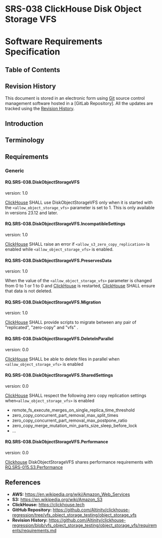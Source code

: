 # SRS-038 ClickHouse Disk Object Storage VFS
# Software Requirements Specification

## Table of Contents

## Revision History

This document is stored in an electronic form using [Git] source control
management software hosted in a [GitLab Repository]. All the updates are tracked
using the [Revision History].

## Introduction

## Terminology

## Requirements

### Generic

#### RQ.SRS-038.DiskObjectStorageVFS
version: 1.0

[ClickHouse] SHALL use DiskObjectStorageVFS only when it is started with the `<allow_object_storage_vfs>` parameter is set to 1. This is only available in versions 23.12 and later.

#### RQ.SRS-038.DiskObjectStorageVFS.IncompatibleSettings
version: 1.0

[ClickHouse] SHALL raise an error if `<allow_s3_zero_copy_replication>` is enabled while `<allow_object_storage_vfs>` is enabled.

#### RQ.SRS-038.DiskObjectStorageVFS.PreservesData
version: 1.0

When the value of the `<allow_object_storage_vfs>` parameter is changed from 0 to 1 or 1 to 0 and [ClickHouse] is restarted, [ClickHouse] SHALL ensure that data is not deleted.

#### RQ.SRS-038.DiskObjectStorageVFS.Migration
version: 1.0

[ClickHouse] SHALL provide scripts to migrate between any pair of "replicated", "zero-copy" and "vfs" .

#### RQ.SRS-038.DiskObjectStorageVFS.DeleteInParallel
version: 0.0

[ClickHouse] SHALL be able to delete files in parallel when `<allow_object_storage_vfs>` is enabled

#### RQ.SRS-038.DiskObjectStorageVFS.SharedSettings
version: 0.0

[ClickHouse] SHALL respect the following zero copy replication settings when`<allow_object_storage_vfs>` is enabled

- remote_fs_execute_merges_on_single_replica_time_threshold
- zero_copy_concurrent_part_removal_max_split_times
- zero_copy_concurrent_part_removal_max_postpone_ratio
- zero_copy_merge_mutation_min_parts_size_sleep_before_lock
- ...

#### RQ.SRS-038.DiskObjectStorageVFS.Performance
version: 0.0

[Clickhouse] DiskObjectStorageVFS shares performance requirements with [RQ.SRS-015.S3.Performance](https://github.com/Altinity/clickhouse-regression/blob/main/s3/requirements/requirements.md#performance)


## References

- **AWS:** https://en.wikipedia.org/wiki/Amazon_Web_Services
- **S3:** https://en.wikipedia.org/wiki/Amazon_S3
- **ClickHouse:** https://clickhouse.tech
- **GitHub Repository:** https://github.com/Altinity/clickhouse-regression/tree/vfs_object_storage_testing/object_storage_vfs
- **Revision History:** https://github.com/Altinity/clickhouse-regression/blob/vfs_object_storage_testing/object_storage_vfs/requirements/requirements.md

[AWS]: https://en.wikipedia.org/wiki/Amazon_Web_Services
[AWS S3]: https://en.wikipedia.org/wiki/Amazon_S3
[ClickHouse]: https://clickhouse.tech
[GitHub]: https://github.com
[Git]: https://git-scm.com/
[GitHub Repository]: https://github.com/Altinity/clickhouse-regression/tree/vfs_object_storage_testing/object_storage_vfs
[Revision History]: https://github.com/Altinity/clickhouse-regression/blob/vfs_object_storage_testing/object_storage_vfs/requirements/requirements.md
[S3]: https://en.wikipedia.org/wiki/Amazon_S3
